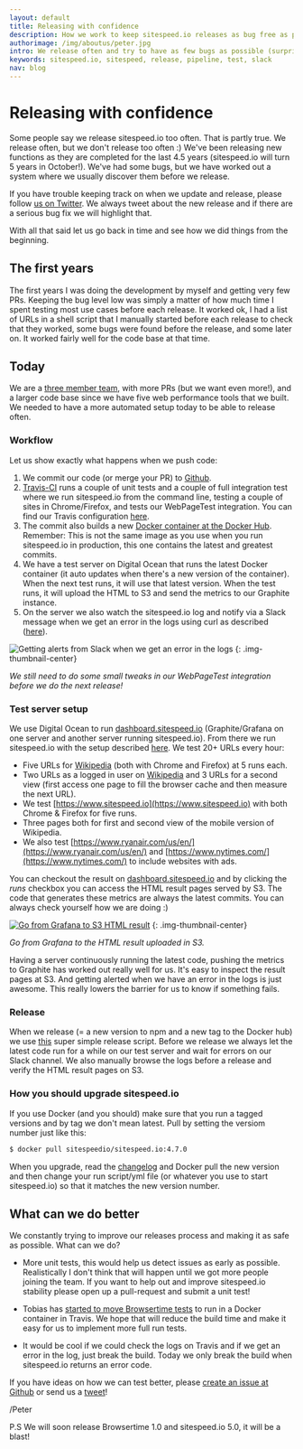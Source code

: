 ```yaml
---
layout: default
title: Releasing with confidence
description: How we work to keep sitespeed.io releases as bug free as possible.
authorimage: /img/aboutus/peter.jpg
intro: We release often and try to have as few bugs as possible (surprised!) and we do that by ...
keywords: sitespeed.io, sitespeed, release, pipeline, test, slack
nav: blog
---
```


# Releasing with confidence

Some people say we release sitespeed.io too often. That is partly true. We release often, but we don't release too often :) We've been releasing new functions as they are completed for the last 4.5 years (sitespeed.io will turn 5 years in October!). We've had some bugs, but we have worked out a system where we usually discover them before we release.

If you have trouble keeping track on when we update and release, please follow [us on Twitter](https://twitter.com/sitespeedio). We always tweet about the new release and if there are a serious bug fix we will highlight that.

With all that said let us go back in time and see how we did things from the beginning.

## The first years
The first years I was doing the development by myself and getting very few PRs. Keeping the bug level low was simply a matter of how much time I spent testing most use cases before each release. It worked ok, I had a list of URLs in a shell script that I manually started before each release to check that they worked, some bugs were found before the release, and some later on. It worked fairly well for the code base at that time.

## Today
We are a [three member team]({{site.baseurl}}/aboutus/), with more PRs (but we want even more!), and a larger code base since we have five web performance tools that we built. We needed to have a more automated setup today to be able to release often.

### Workflow
Let us show exactly what happens when we push code:

 1. We commit our code (or merge your PR) to [Github](https://github.com/sitespeedio/sitespeed.io).
 2. [Travis-CI](https://travis-ci.org/sitespeedio/sitespeed.io) runs a couple of unit tests and a couple of full integration test where we run sitespeed.io from the command line, testing a couple of sites in Chrome/Firefox, and tests our WebPageTest integration. You can find our Travis configuration [here](https://github.com/sitespeedio/sitespeed.io/blob/master/.travis.yml).
 3. The commit also builds a new [Docker container at the Docker Hub](https://hub.docker.com/r/sitespeedio/sitespeed.io-autobuild/). Remember: This is not the same image as you use when you run sitespeed.io in production, this one contains the latest and greatest commits.
 4. We have a test server on Digital Ocean that runs the latest Docker container (it auto updates when there's a new version of the container). When the next test runs, it will use that latest version. When the test runs, it will upload the HTML to S3 and send the metrics to our Graphite instance.
 5. On the server we also watch the sitespeed.io log and notify via a Slack message when we get an error in the logs using curl as described ([here](http://blog.getpostman.com/2015/12/23/stream-any-log-file-to-slack-using-curl/)).


 ![Getting alerts from Slack when we get an error in the logs]({{site.baseurl}}/img/slack-alert-error.png)
 {: .img-thumbnail-center}
 <p class="image-info">
  <em class="small center">We still need to do some small tweaks in our WebPageTest integration before we do the next release!</em>
</p>

### Test server setup

 We use Digital Ocean to run [dashboard.sitespeed.io](https://dashboard.sitespeed.io) (Graphite/Grafana on one server and another server running sitespeed.io). From there we run sitespeed.io with the setup described [here](https://www.sitespeed.io/documentation/sitespeed.io/performance-dashboard/#get-the-metrics). We test 20+ URLs every hour:

   * Five URLs for [Wikipedia](https://www.wikipedia.org/) (both with Chrome and Firefox) at 5 runs each.
   * Two URLs as a logged in user on  [Wikipedia](https://www.wikipedia.org/) and 3 URLs for a second view (first access one page to fill the browser cache and then measure the next URL).
   * We test [https://www.sitespeed.io](https://www.sitespeed.io) with both Chrome & Firefox for five runs.
   * Three pages both for first and second view of the mobile version of Wikipedia.
   * We also test [https://www.ryanair.com/us/en/](https://www.ryanair.com/us/en/) and [https://www.nytimes.com/](https://www.nytimes.com/) to include websites with ads.

 You can checkout the result on [dashboard.sitespeed.io](https://dashboard.sitespeed.io) and by clicking the *runs* checkbox you can access the HTML result pages served by S3. The code that generates these metrics are always the latest commits. You can always check yourself how we are doing :)

 [![Go from Grafana to S3 HTML result]({{site.baseurl}}/img/grafana-runs-to-s3.png)](https://dashboard.sitespeed.io/dashboard/db/page-summary?orgId=1)
 {: .img-thumbnail-center}
 <p class="image-info">
  <em class="small center">Go from Grafana to the HTML result uploaded in S3.</em>
 </p>

Having a server continuously running the latest code, pushing the metrics to Graphite has worked out really well for us. It's easy to inspect the result pages at S3. And getting alerted when we have an error in the logs is just awesome. This really lowers the barrier for us to know if something fails.

### Release
When we release (= a new version to npm and a new tag to the Docker hub) we use [this](https://github.com/sitespeedio/sitespeed.io/blob/master/release.sh) super simple release script. Before we release we always let the latest code run for a while on our test server and wait for errors on our Slack channel. We also manually browse the logs before a release and verify the HTML result pages on S3.

### How you should upgrade sitespeed.io
If you use Docker (and you should) make sure that you run a tagged versions and by tag we don't mean latest. Pull by setting the versiom number just like this:

~~~bash
$ docker pull sitespeedio/sitespeed.io:4.7.0
~~~

When you upgrade, read the [changelog](https://github.com/sitespeedio/sitespeed.io/blob/master/CHANGELOG.md) and Docker pull the new version and then change your run script/yml file (or whatever you use to start sitespeed.io) so that it matches the new version number.


## What can we do better
We constantly trying to improve our releases process and making it as safe as possible. What can we do?

* More unit tests, this would help us detect issues as early as possible. Realistically I don't think that will happen until we got more people joining the team. If you want to help out and improve sitespeed.io stability please open up a pull-request and submit a unit test!

* Tobias has [started to move Browsertime tests](https://github.com/sitespeedio/browsertime/pull/299) to run in a Docker container in Travis. We hope that will reduce the build time and make it easy for us to implement more full run tests.

* It would be cool if we could check the logs on Travis and if we get an error in the log, just break the build. Today we only break the build when sitespeed.io returns an error code.

If you have ideas on how we can test better, please [create an issue at Github](https://github.com/sitespeedio/sitespeed.io/issues/new) or send us a [tweet](https://twitter.com/sitespeedio)!

/Peter

P.S We will soon release Browsertime 1.0 and sitespeed.io 5.0, it will be a blast!
